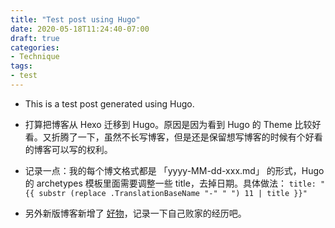 ```yaml
---
title: "Test post using Hugo"
date: 2020-05-18T11:24:40-07:00
draft: true
categories:
- Technique
tags:
- test
---
```


- This is a test post generated using Hugo.

- 打算把博客从 Hexo 迁移到 Hugo。原因是因为看到 Hugo 的 Theme 比较好看。又折腾了一下，虽然不长写博客，但是还是保留想写博客的时候有个好看的博客可以写的权利。

- 记录一点：我的每个博文格式都是 「yyyy-MM-dd-xxx.md」 的形式，Hugo 的 archetypes 模板里面需要调整一些 title，去掉日期。具体做法： `title: "{{ substr (replace .TranslationBaseName "-" " ") 11 | title }}"`

- 另外新版博客新增了 [好物](https://anotherbug.com/tools/)，记录一下自己败家的经历吧。
